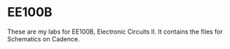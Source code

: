 # EE100B
These are my labs for EE100B, Electronic Circuits II. It contains the files for Schematics on Cadence.
